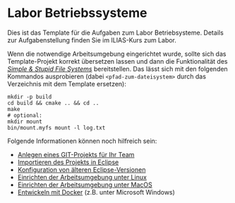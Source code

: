 # Labor Betriebssysteme

Dies ist das Template für die Aufgaben zum Labor Betriebsysteme. Details zur Aufgabenstellung finden Sie im ILIAS-Kurs 
zum Labor.

Wenn die notwendige Arbeitsumgebung eingerichtet wurde, sollte sich das Template-Projekt korrekt übersetzen lassen und 
dann die Funktionalität des 
[_Simple & Stupid File Systems_](http://www.maastaar.net/fuse/linux/filesystem/c/2016/05/21/writing-a-simple-filesystem-using-fuse/) 
bereitstellen. Das lässt sich mit den folgenden Kommandos ausprobieren (dabei 
`<pfad-zum-dateisystem>` durch das Verzeichnis mit dem Template ersetzen):

	mkdir -p build
	cd build && cmake .. && cd ..
	make
	# optional:
	mkdir mount
	bin/mount.myfs mount -l log.txt

Folgende Informationen können noch hilfreich sein:

* [Anlegen eines GIT-Projekts für Ihr Team](documentation/createGitProject.md)
* [Importieren des Projekts in Eclipse](documentation/eclipseImportProject.md)
* [Konfiguration von älteren Eclipse-Versionen](documentation/eclipseConfig.md)
* [Einrichten der Arbeitsumgebung unter Linux](documentation/setupLinux.md)
* [Einrichten der Arbeitsumgebung unter MacOS](documentation/setupMacos.md)
* [Entwickeln mit Docker](documentation/setupDocker.md) (z.B. unter Microsoft Windows)